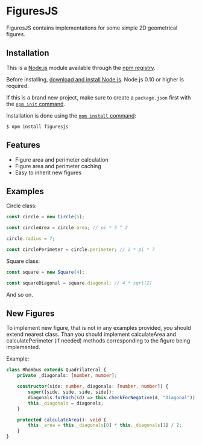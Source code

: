 # FiguresJS

FiguresJS contains implementations for some simple 2D geometrical figures.

## Installation

This is a [Node.js](https://nodejs.org/en/) module available through the
[npm registry](https://www.npmjs.com/).

Before installing, [download and install Node.js](https://nodejs.org/en/download/).
Node.js 0.10 or higher is required.

If this is a brand new project, make sure to create a `package.json` first with
the [`npm init` command](https://docs.npmjs.com/creating-a-package-json-file).

Installation is done using the
[`npm install` command](https://docs.npmjs.com/getting-started/installing-npm-packages-locally):

```console
$ npm install figuresjs
```

## Features

 * Figure area and perimeter calculation
 * Figure area and perimeter caching
 * Easy to inherit new figures

## Examples

Circle class:
```ts
const circle = new Circle(5);

const circleArea = circle.area; // pi * 5 ^ 2

circle.radius = 7;

const circlePerimeter = circle.perimeter; // 2 * pi * 7
```

Square class:
```ts
const square = new Square(4);

const squareDiagonal = square.diagonal; // 4 * sqrt(2)
```

And so on.

## New Figures

To implement new figure, that is not in any examples provided, you should
extend nearest class. Than you should implement calculateArea and calculatePerimeter (if needed) methods
corresponding to the figure being implemented.

Example:
```ts
class Rhombus extends Quadrilateral {
    private _diagonals: [number, number];

    constructor(side: number, diagonals: [number, number]) {
        super([side, side, side, side]);
        diagonals.forEach((d) => this.checkForNegative(d, "Diagonal"));
        this._diagonals = diagonals;
    }

    protected calculateArea(): void {
        this._area = this._diagonals[0] * this._diagonals[1] / 2;
    }
}
```
